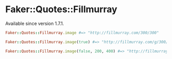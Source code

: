 # Faker::Quotes::Fillmurray

Available since version 1.7.1.

```ruby
Faker::Quotes::Fillmurray.image #=> "http://fillmurray.com/300/300"

Faker::Quotes::Fillmurray.image(true) #=> "http://fillmurray.com/g/300/300"

Faker::Quotes::Fillmurray.image(false, 200, 400) #=> "http://fillmurray.com/200/400"
```
